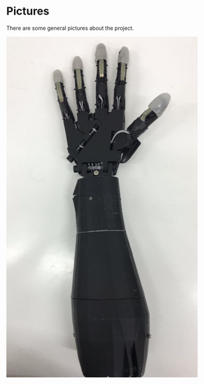 # Pictures

There are some general pictures about the project.

![Alt text](Pic_4.jpg?raw=true "SensePro Prototype")


